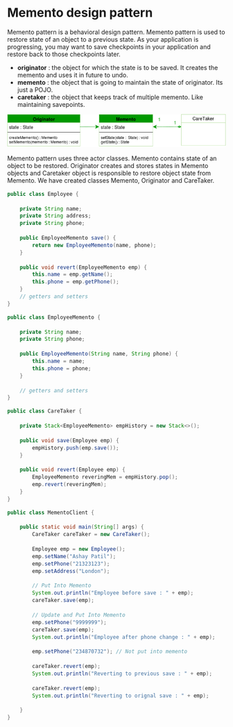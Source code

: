 # Memento design pattern

Memento pattern is a behavioral design pattern. Memento pattern is used to restore state of an object to a previous state. As your application is progressing, you may want to save checkpoints in your application and restore back to those checkpoints later.

* **originator** : the object for which the state is to be saved. It creates the memento and uses it in future to undo.
* **memento** : the object that is going to maintain the state of originator. Its just a POJO.
* **caretaker** : the object that keeps track of multiple memento. Like maintaining savepoints.

![memento.png](images/memento.png)

Memento pattern uses three actor classes. Memento contains state of an object to be restored. Originator creates and stores states in Memento objects and Caretaker object is responsible to restore object state from Memento. We have created classes Memento, Originator and CareTaker.

```java
public class Employee {

	private String name;
	private String address;
	private String phone;

	public EmployeeMemento save() {
		return new EmployeeMemento(name, phone);
	}

	public void revert(EmployeeMemento emp) {
		this.name = emp.getName();
		this.phone = emp.getPhone();
	}
    // getters and setters
}
```

```java
public class EmployeeMemento {

	private String name;
	private String phone;

	public EmployeeMemento(String name, String phone) {
		this.name = name;
		this.phone = phone;
	}

    // getters and setters
}
```

```java
public class CareTaker {

	private Stack<EmployeeMemento> empHistory = new Stack<>();
	
	public void save(Employee emp) {
		empHistory.push(emp.save());
	}
	
	public void revert(Employee emp) {
		EmployeeMemento reveringMem = empHistory.pop();
		emp.revert(reveringMem);
	}
}
```

```java
public class MementoClient {

    public static void main(String[] args) {
        CareTaker careTaker = new CareTaker();

        Employee emp = new Employee();
        emp.setName("Ashay Patil");
        emp.setPhone("21323123");
        emp.setAddress("London");

		// Put Into Memento
        System.out.println("Employee before save : " + emp);
		careTaker.save(emp);

		// Update and Put Into Memento
		emp.setPhone("9999999");
		careTaker.save(emp);
		System.out.println("Employee after phone change : " + emp);

		emp.setPhone("234870732"); // Not put into memento

		careTaker.revert(emp);
		System.out.println("Reverting to previous save : " + emp);

		careTaker.revert(emp);
		System.out.println("Reverting to orignal save : " + emp);

	}
}
```